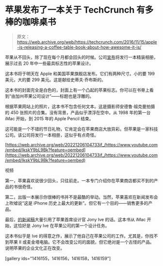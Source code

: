 # 苹果发布了一本关于 TechCrunch 有多棒的咖啡桌书

> 原文：<https://web.archive.org/web/https://techcrunch.com/2016/11/15/apple-is-releasing-a-coffee-table-book-about-how-awesome-it-is/>

苹果从不回头，除了现在每个月都会回头的时候。公司[宣布](https://web.archive.org/web/20221206104733/https://www.apple.com/newsroom/2016/11/designed-by-apple-in-california-chronicles-20-years-of-apple-design.html)将发行一本精装相册，展示过去 20 年中一些最具标志性的苹果设计。

这本书将于明天在 Apple 和美国苹果旗舰店发布。它们有两种尺寸。小的要 199 美元，大的要 299 美元。这是献给史蒂夫·乔布斯的。

这本书的封面完全是白色的，封面上有一个凸起的苹果标志。你可以在书脊上看到“由加州苹果公司设计”——标题也是浮雕的。

根据苹果网站上的照片，这本书不包含任何文本。这是摄影师安德鲁·祖克曼拍摄的 450 张照片的合集。没有背景，产品似乎漂浮在空中。从 1998 年的第一台 iMac 开始，到 2015 年的 Apple Pencil 结束。

这可能是一个不错的节日礼物，它肯定会在苹果商店大放异彩。但苹果是一家科技公司。该公司将发行一本相册，这似乎有点奇怪。

[https://web.archive.org/web/20221206104733if_/https://www.youtube.com/embed/IkskY9bL9Bk?feature=oembed](https://web.archive.org/web/20221206104733if_/https://www.youtube.com/embed/IkskY9bL9Bk?feature=oembed)

视频

第一，苹果喜欢说很少回头，只往前走。一本专门介绍你在苹果商店都买不到的产品的书很奇怪。

第二，出版一本展示你很棒的书并不是最酷的举动。当然，苹果喜欢在新闻发布会上吹嘘说“这是 iPhone 历史上最大的更新”。但它有一个目的——销售更多的产品。

最后，[的新闻稿](https://web.archive.org/web/20221206104733/https://www.apple.com/newsroom/2016/11/designed-by-apple-in-california-chronicles-20-years-of-apple-design.html)大量引用了苹果首席设计官 Jony Ive 的话。这本书从 iMac 开始，这恰好是 Jony Ive 在苹果公司的第一个设计任务。

这本书似乎是 Ive 的得意之作，展示了他自己在苹果公司的工作。尤其是，你找不到苹果 II 或麦金塔电脑。它不会改变公司的面貌，但它绝对是一个古怪的产品。说明苹果的企业文化正在改变。

[gallery ids="1416155，1416156，1416158，1416159"]